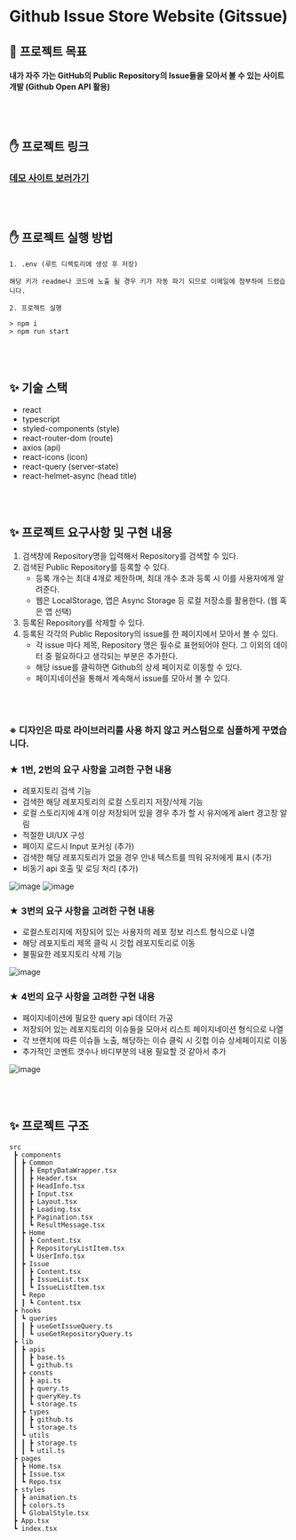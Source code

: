 # Github Issue Store Website (Gitssue)

## 📕 프로젝트 목표

#### 내가 자주 가는 GitHub의 Public Repository의 Issue들을 모아서 볼 수 있는 사이트 개발 (Github Open API 활용)

</br>
</br>

## ✋ 프로젝트 링크

<h3><a href='https://leafy-cendol-cc2796.netlify.app/'>데모 사이트 보러가기</a></h3>

</br>
</br>

## ✋ 프로젝트 실행 방법

```
1. .env (루트 디렉토리에 생성 후 저장)

해당 키가 readme나 코드에 노출 될 경우 키가 자동 파기 되므로 이메일에 첨부하여 드렸습니다.
```

```
2. 프로젝트 실행

> npm i
> npm run start
```

</br>
</br>

## ✨ 기술 스택

- react
- typescript
- styled-components (style)
- react-router-dom (route)
- axios (api)
- react-icons (icon)
- react-query (server-state)
- react-helmet-async (head title)

</br>
</br>

## ✨ 프로젝트 요구사항 및 구현 내용

1. 검색창에 Repository명을 입력해서 Repository를 검색할 수 있다.
2. 검색된 Public Repository를 등록할 수 있다.
   - 등록 개수는 최대 4개로 제한하며, 최대 개수 초과 등록 시 이를 사용자에게 알려준다.
   - 웹은 LocalStorage, 앱은 Async Storage 등 로컬 저장소를 활용한다. (웹 혹은 앱 선택)
3. 등록된 Repository를 삭제할 수 있다.
4. 등록된 각각의 Public Repository의 issue를 한 페이지에서 모아서 볼 수 있다.
   - 각 issue 마다 제목, Repository 명은 필수로 표현되어야 한다. 그 이외의 데이터 중 필요하다고 생각되는 부분은 추가한다.
   - 해당 issue를 클릭하면 Github의 상세 페이지로 이동할 수 있다.
   - 페이지네이션을 통해서 계속해서 issue를 모아서 볼 수 있다.

</br>
</br>

### ※ **디자인은 따로 라이브러리를 사용 하지 않고 커스텀으로 심플하게 꾸몄습니다.**
### **★ 1번, 2번의 요구 사항을 고려한 구현 내용**

- 레포지토리 검색 기능
- 검색한 해당 레포지토리의 로컬 스토리지 저장/삭제 기능
- 로컬 스토리지에 4개 이상 저장되어 있을 경우 추가 할 시 유저에게 alert 경고창 알림
- 적절한 UI/UX 구성
- 페이지 로드시 Input 포커싱 (추가)
- 검색한 해당 레포지토리가 없을 경우 안내 텍스트를 띄워 유저에게 표시 (추가)
- 비동기 api 호출 및 로딩 처리 (추가)

![image](https://user-images.githubusercontent.com/54323527/189613873-d874dccf-a760-4c8d-a2ab-c393b89c4247.png)
![image](https://user-images.githubusercontent.com/54323527/189613994-7fd440a6-bc65-4d11-9389-fba8826b9414.png)

### **★ 3번의 요구 사항을 고려한 구현 내용**

- 로컬스토리지에 저장되어 있는 사용자의 레포 정보 리스트 형식으로 나열
- 해당 레포지토리 제목 클릭 시 깃헙 레포지토리로 이동
- 불필요한 레포지토리 삭제 기능

![image](https://user-images.githubusercontent.com/54323527/189614081-3414670a-bc79-4b15-b8d5-2b65657b7b66.png)

### **★ 4번의 요구 사항을 고려한 구현 내용**

- 페이지네이션에 필요한 query api 데이터 가공
- 저장되어 있는 레포지토리의 이슈들을 모아서 리스트 페이지네이션 형식으로 나열
- 각 브랜치에 따른 이슈들 노출, 해당하는 이슈 클릭 시 깃헙 이슈 상세페이지로 이동
- 추가적인 코멘트 갯수나 바디부분의 내용 필요할 것 같아서 추가

![image](https://user-images.githubusercontent.com/54323527/189614138-702cfbfb-a06b-4f52-9512-0909e4e4b660.png)

</br>
</br>

## ✨ 프로젝트 구조

```
src
 ┣ components
 ┃ ┣ Common
 ┃ ┃ ┣ EmptyDataWrapper.tsx
 ┃ ┃ ┣ Header.tsx
 ┃ ┃ ┣ HeadInfo.tsx
 ┃ ┃ ┣ Input.tsx
 ┃ ┃ ┣ Layout.tsx
 ┃ ┃ ┣ Loading.tsx
 ┃ ┃ ┣ Pagination.tsx
 ┃ ┃ ┗ ResultMessage.tsx
 ┃ ┣ Home
 ┃ ┃ ┣ Content.tsx
 ┃ ┃ ┣ RepositoryListItem.tsx
 ┃ ┃ ┗ UserInfo.tsx
 ┃ ┣ Issue
 ┃ ┃ ┣ Content.tsx
 ┃ ┃ ┣ IssueList.tsx
 ┃ ┃ ┗ IssueListItem.tsx
 ┃ ┗ Repo
 ┃ ┃ ┗ Content.tsx
 ┣ hooks
 ┃ ┗ queries
 ┃ ┃ ┣ useGetIssueQuery.ts
 ┃ ┃ ┗ useGetRepositoryQuery.ts
 ┣ lib
 ┃ ┣ apis
 ┃ ┃ ┣ base.ts
 ┃ ┃ ┗ github.ts
 ┃ ┣ consts
 ┃ ┃ ┣ api.ts
 ┃ ┃ ┣ query.ts
 ┃ ┃ ┣ queryKey.ts
 ┃ ┃ ┗ storage.ts
 ┃ ┣ types
 ┃ ┃ ┣ github.ts
 ┃ ┃ ┗ storage.ts
 ┃ ┗ utils
 ┃ ┃ ┣ storage.ts
 ┃ ┃ ┗ util.ts
 ┣ pages
 ┃ ┣ Home.tsx
 ┃ ┣ Issue.tsx
 ┃ ┗ Repo.tsx
 ┣ styles
 ┃ ┣ animation.ts
 ┃ ┣ colors.ts
 ┃ ┗ GlobalStyle.tsx
 ┣ App.tsx
 ┗ index.tsx
```
